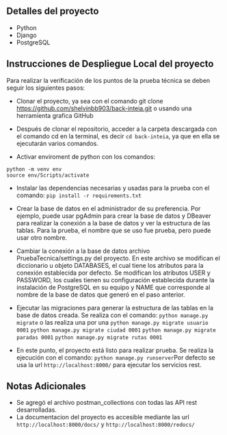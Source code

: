 ## Detalles del proyecto

- Python
- Django
- PostgreSQL

## Instrucciones de Despliegue Local del proyecto

Para realizar la verificación de los puntos de la prueba técnica se deben seguir los siguientes pasos:

- Clonar el proyecto, ya sea con el comando git clone https://github.com/shelvinbb903/back-inteia.git o usando una herramienta grafica GitHub

- Después de clonar el repositorio, acceder a la carpeta descargada con el comando cd en la terminal, es decir ```cd back-inteia```, ya que en ella se ejecutarán varios comandos.

- Activar enviroment de python con los comandos: 
```
python -m venv env
source env/Scripts/activate
```

- Instalar las dependencias necesarias y usadas para la prueba con el comando: ```pip install -r requirements.txt```

- Crear la base de datos en el administrador de su preferencia. Por ejemplo, puede usar pgAdmin para crear la base de datos y DBeaver para realizar la conexión a la base de datos y ver la estructura de las tablas. Para la prueba, el nombre que se uso fue prueba, pero puede usar otro nombre.

- Cambiar la conexión a la base de datos archivo PruebaTecnica/settings.py del proyecto. En este archivo se modifican el diccionario u objeto DATABASES, el cual tiene los atributos para la conexión establecida por defecto. Se modifican los atributos USER y PASSWORD, los cuales tienen su configuración establecida durante la instalación de PostgreSQL en su equipo y NAME que corresponde al nombre de la base de datos que generó en el paso anterior.

- Ejecutar las migraciones para generar la estructura de las tablas en la base de datos creada. Se realiza con el comando: ```python manage.py migrate``` o las realiza una por una ```python manage.py migrate usuario 0001``` ```python manage.py migrate ciudad 0001``` ```python manage.py migrate paradas 0001``` ```python manage.py migrate rutas 0001```

- En este punto, el proyecto está listo para realizar prueba. Se realiza la ejecución con el comando: ```python manage.py runserver```Por defecto se usa la url `http://localhost:8000/` para ejecutar los servicios rest.

## Notas Adicionales

- Se agregó el archivo postman_collections con todas las API rest desarrolladas.
- La documentacion del proyecto es accesible mediante las url `http://localhost:8000/docs/` y `http://localhost:8000/redocs/`